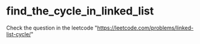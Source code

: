 # find_the_cycle_in_linked_list
Check the question in the leetcode "https://leetcode.com/problems/linked-list-cycle/"
